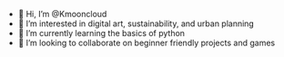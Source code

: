 - 👋 Hi, I’m @Kmooncloud
- 👀 I’m interested in digital art, sustainability, and urban planning
- 🌱 I’m currently learning the basics of python
- 💞️ I’m looking to collaborate on beginner friendly projects and games

<!---
Kmooncloud/Kmooncloud is a ✨ special ✨ repository because its `README.md` (this file) appears on your GitHub profile.
You can click the Preview link to take a look at your changes.
--->
